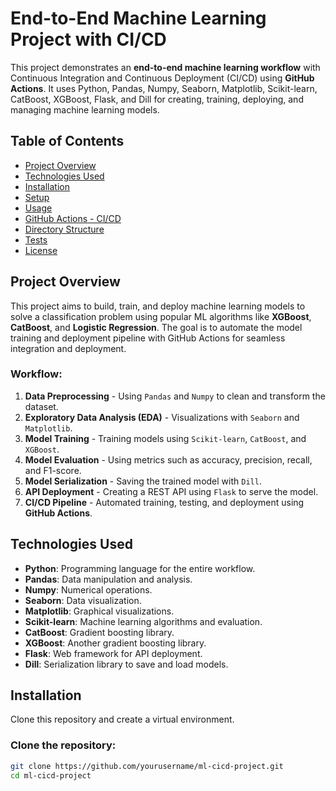 # End-to-End Machine Learning Project with CI/CD

This project demonstrates an **end-to-end machine learning workflow** with Continuous Integration and Continuous Deployment (CI/CD) using **GitHub Actions**. It uses Python, Pandas, Numpy, Seaborn, Matplotlib, Scikit-learn, CatBoost, XGBoost, Flask, and Dill for creating, training, deploying, and managing machine learning models.

## Table of Contents
- [Project Overview](#project-overview)
- [Technologies Used](#technologies-used)
- [Installation](#installation)
- [Setup](#setup)
- [Usage](#usage)
- [GitHub Actions - CI/CD](#github-actions---cicd)
- [Directory Structure](#directory-structure)
- [Tests](#tests)
- [License](#license)

## Project Overview

This project aims to build, train, and deploy machine learning models to solve a classification problem using popular ML algorithms like **XGBoost**, **CatBoost**, and **Logistic Regression**. The goal is to automate the model training and deployment pipeline with GitHub Actions for seamless integration and deployment.

### Workflow:
1. **Data Preprocessing** - Using `Pandas` and `Numpy` to clean and transform the dataset.
2. **Exploratory Data Analysis (EDA)** - Visualizations with `Seaborn` and `Matplotlib`.
3. **Model Training** - Training models using `Scikit-learn`, `CatBoost`, and `XGBoost`.
4. **Model Evaluation** - Using metrics such as accuracy, precision, recall, and F1-score.
5. **Model Serialization** - Saving the trained model with `Dill`.
6. **API Deployment** - Creating a REST API using `Flask` to serve the model.
7. **CI/CD Pipeline** - Automated training, testing, and deployment using **GitHub Actions**.

## Technologies Used

- **Python**: Programming language for the entire workflow.
- **Pandas**: Data manipulation and analysis.
- **Numpy**: Numerical operations.
- **Seaborn**: Data visualization.
- **Matplotlib**: Graphical visualizations.
- **Scikit-learn**: Machine learning algorithms and evaluation.
- **CatBoost**: Gradient boosting library.
- **XGBoost**: Another gradient boosting library.
- **Flask**: Web framework for API deployment.
- **Dill**: Serialization library to save and load models.

## Installation

Clone this repository and create a virtual environment.

### Clone the repository:
```bash
git clone https://github.com/yourusername/ml-cicd-project.git
cd ml-cicd-project

